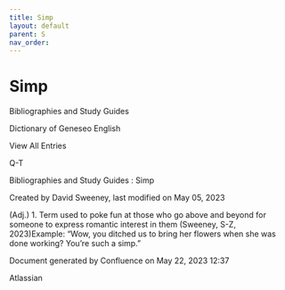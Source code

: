 ```yaml
---
title: Simp
layout: default
parent: S
nav_order:
---
```


# Simp

Bibliographies and Study Guides

Dictionary of Geneseo English

View All Entries

Q-T

Bibliographies and Study Guides : Simp

Created by  David Sweeney, last modified on May 05, 2023

(Adj.) 1. Term used to poke fun at those who go above and beyond for someone to express romantic interest in them (Sweeney, S-Z, 2023)Example: “Wow, you ditched us to bring her flowers when she was done working? You’re such a simp.”

Document generated by Confluence on May 22, 2023 12:37

Atlassian
